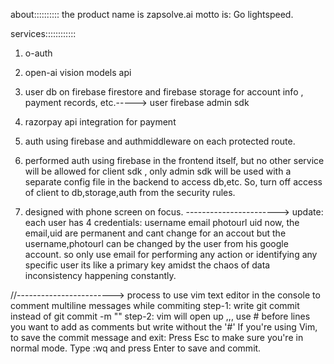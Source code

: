 about::::::::::
the product name is zapsolve.ai
motto is: Go lightspeed.

services::::::::::::

1. o-auth
2. open-ai vision models api
3. user db on firebase firestore and firebase storage for account info , payment records, etc.-----> user firebase admin sdk
4. razorpay api integration for payment
5. auth using firebase and authmiddleware on each protected route.
6. performed auth using firebase in the frontend itself, but no other service will be allowed for client sdk , only admin sdk will be used with a separate config file in the backend to access db,etc.
   So, turn off access of client to db,storage,auth from the security rules.

7. designed with phone screen on focus.
   ----------------------->
   update:
   each user has 4 credentials:
   username
   email
   photourl
   uid
   now, the email,uid are permanent and cant change for an accout but the username,photourl can be changed by the user from his google account.
   so only use email for performing any action or identifying any specific user its like a primary key amidst the chaos of data inconsistency happening constantly.

//------------------------>
process to use vim text editor in the console to comment multiline messages while commiting
step-1: write git commit instead of git commit -m ""
step-2: vim will open up ,,, use # before lines you want to add as comments but write without the '#'
If you're using Vim, to save the commit message and exit:
Press Esc to make sure you're in normal mode.
Type :wq and press Enter to save and commit.

